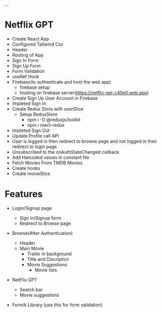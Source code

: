 ...

# Netflix GPT

- Create React App
- Configured Tailwind Css
- Header
- Routing of App
- Sign In Form
- Sign Up Form
- Form Validation
- useRef Hook
- Firebase(to authenticate and host the web app)
    - firebase setup
    - hosting on firebase server(https://netflix-gpt-c45e0.web.app)
- Create Sign Up User Account in Firebase
- Impleted Sign In
- Create Redux Store with userSlice
    - Setup ReduxStore
        - npm i -D @reduxjs/toolkit
        - npm i react-redux
- Impleted Sign Out
- Update Profile call API
- User is logged in then redirect to browse page and not logged in then redirect to login page
- Unsubscribed to the onAuthStateChanged callback
- Add Harcoded values in constant file
- Fetch Movies From TMDB Movies
- Create hooks
- Create movieSlice

# Features
- Login/Signup page
    - Sign in/Signup form
    - Redirect to Browse page
- Browse(After Authentication)
    - Header
    - Main Movie
        - Trailer in background
        - Title and Discription
        - Movie Suggestions
            - Movie lists

- NetFlix GPT
    - Search bar
    - Movie suggestions

- Formik Library (use this for form validation)
